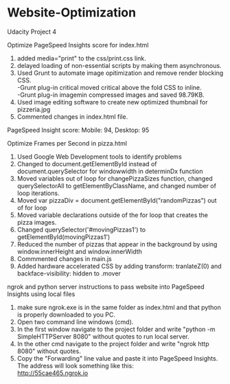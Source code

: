 # Website-Optimization <br />
Udacity Project 4 <br />

Optimize PageSpeed Insights score for index.html <br />
1) added media="print" to the css/print.css link.<br /> 
2) delayed loading of non-essential scripts by making them asynchronous.<br /> 
3) Used Grunt to automate image opitimization and remove render blocking CSS.<br /> 
  -Grunt plug-in critical moved critical above the fold CSS to inline. <br />
  -Grunt plug-in imagemin compressed images and saved 98.79KB.<br />
4) Used image editing software to create new optimized thumbnail for pizzeria.jpg<br />
5) Commented changes in index.html file.<br />

PageSpeed Insight score: Mobile: 94, Desktop: 95<br />

Optimize Frames per Second in pizza.html<br />
1) Used Google Web Development tools to identify problems<br />
2) Changed to document.getElementById instead of document.querySelector for windowwidth in determinDx function<br />
3) Moved variables out of loop for changePizzaSizes function, changed querySelectorAll to getElementByClassName, 
    and changed number of loop iterations. <br />
4) Moved var pizzaDiv = document.getElementById("randomPizzas") out of for loop<br />
5) Moved variable declarations outside of the for loop that creates the pizza images.<br /> 
6) Changed querySelector('#movingPizzas1') to getElementById(movingPizzas1')<br />
7) Reduced the number of pizzas that appear in the background by using window.innerHeight and window.innerWidth<br />
8) Commmented changes in main.js<br />
9) Added hardware accelerated CSS by adding transform: tranlateZ(0) and backface-visibility: hidden to .mover <be />

ngrok and python server instructions to pass website into PageSpeed Insights using local files<br />
1) make sure ngrok.exe is in the same folder as index.html and that python is properly downloaded to you PC.<br /> 
2) Open two command line windows (cmd). <br />
3) In the first window navigate to the project folder and write "python -m SimpleHTTPServer 8080" without quotes to run local server.<br />
4) In the other cmd navigate to the project folder and write "ngrok http 8080" without quotes.<br /> 
5) Copy the "Forwarding" line value and paste it into PageSpeed Insights. The address will look something like this:<br /> http://55cae465.ngrok.io<br />
